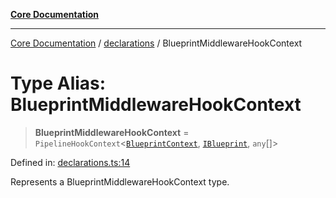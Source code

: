 [**Core Documentation**](../../README.md)

***

[Core Documentation](../../README.md) / [declarations](../README.md) / BlueprintMiddlewareHookContext

# Type Alias: BlueprintMiddlewareHookContext

> **BlueprintMiddlewareHookContext** = `PipelineHookContext`\<[`BlueprintContext`](../interfaces/BlueprintContext.md), [`IBlueprint`](IBlueprint.md), `any`[]\>

Defined in: [declarations.ts:14](https://github.com/stonemjs/core/blob/e2200da501349da1fec304d821c002bb6d055b61/src/declarations.ts#L14)

Represents a BlueprintMiddlewareHookContext type.
